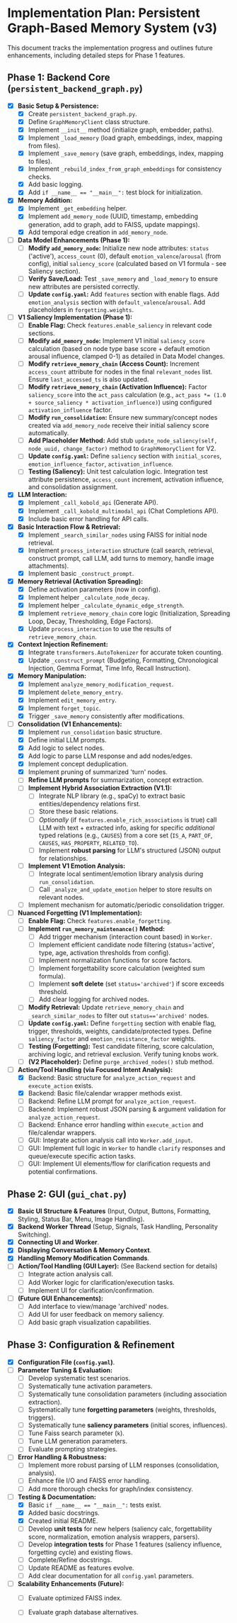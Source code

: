# Implementation Plan: Persistent Graph-Based Memory System (v3)

This document tracks the implementation progress and outlines future enhancements, including detailed steps for Phase 1 features.

## Phase 1: Backend Core (`persistent_backend_graph.py`)

-   [x] **Basic Setup & Persistence:**
    -   [x] Create `persistent_backend_graph.py`.
    -   [x] Define `GraphMemoryClient` class structure.
    -   [x] Implement `__init__` method (initialize graph, embedder, paths).
    -   [x] Implement `_load_memory` (load graph, embeddings, index, mapping from files).
    -   [x] Implement `_save_memory` (save graph, embeddings, index, mapping to files).
    -   [x] Implement `_rebuild_index_from_graph_embeddings` for consistency checks.
    -   [x] Add basic logging.
    -   [x] Add `if __name__ == "__main__":` test block for initialization.
-   [x] **Memory Addition:**
    -   [x] Implement `_get_embedding` helper.
    -   [x] Implement `add_memory_node` (UUID, timestamp, embedding generation, add to graph, add to FAISS, update mappings).
    -   [x] Add temporal edge creation in `add_memory_node`.
-   [ ] **Data Model Enhancements (Phase 1):**
    -   [ ] **Modify `add_memory_node`:** Initialize new node attributes: `status` ('active'), `access_count` (0), default `emotion_valence`/`arousal` (from config), initial `saliency_score` (calculated based on V1 formula - see Saliency section).
    -   [ ] **Verify Save/Load:** Test `_save_memory` and `_load_memory` to ensure new attributes are persisted correctly.
    -   [ ] **Update `config.yaml`:** Add `features` section with enable flags. Add `emotion_analysis` section with `default_valence`/`arousal`. Add placeholders in `forgetting.weights`.
-   [ ] **V1 Saliency Implementation (Phase 1):**
    -   [ ] **Enable Flag:** Check `features.enable_saliency` in relevant code sections.
    * [ ] **Modify `add_memory_node`:** Implement V1 initial `saliency_score` calculation (based on node type base score + default emotion arousal influence, clamped 0-1) as detailed in Data Model changes.
    * [ ] **Modify `retrieve_memory_chain` (Access Count):** Increment `access_count` attribute for nodes in the final `relevant_nodes` list. Ensure `last_accessed_ts` is also updated.
    * [ ] **Modify `retrieve_memory_chain` (Activation Influence):** Factor `saliency_score` into the `act_pass` calculation (e.g., `act_pass *= (1.0 + source_saliency * activation_influence)`) using configured `activation_influence` factor.
    * [ ] **Modify `run_consolidation`:** Ensure new summary/concept nodes created via `add_memory_node` receive their initial saliency score automatically.
    * [ ] **Add Placeholder Method:** Add stub `update_node_saliency(self, node_uuid, change_factor)` method to `GraphMemoryClient` for V2.
    * [ ] **Update `config.yaml`:** Define `saliency` section with `initial_scores`, `emotion_influence_factor`, `activation_influence`.
    * [ ] **Testing (Saliency):** Unit test calculation logic. Integration test attribute persistence, `access_count` increment, activation influence, and consolidation assignment.
-   [x] **LLM Interaction:**
    -   [x] Implement `_call_kobold_api` (Generate API).
    -   [x] Implement `_call_kobold_multimodal_api` (Chat Completions API).
    -   [x] Include basic error handling for API calls.
-   [x] **Basic Interaction Flow & Retrieval:**
    -   [x] Implement `_search_similar_nodes` using FAISS for initial node retrieval.
    -   [x] Implement `process_interaction` structure (call search, retrieval, construct prompt, call LLM, add turns to memory, handle image attachments).
    -   [x] Implement basic `_construct_prompt`.
-   [x] **Memory Retrieval (Activation Spreading):**
    -   [x] Define activation parameters (now in config).
    -   [x] Implement helper `_calculate_node_decay`.
    -   [x] Implement helper `_calculate_dynamic_edge_strength`.
    -   [x] Implement `retrieve_memory_chain` core logic (Initialization, Spreading Loop, Decay, Thresholding, Edge Factors).
    -   [x] Update `process_interaction` to use the results of `retrieve_memory_chain`.
-   [x] **Context Injection Refinement:**
    -   [x] Integrate `transformers.AutoTokenizer` for accurate token counting.
    -   [x] Update `_construct_prompt` (Budgeting, Formatting, Chronological Injection, Gemma Format, Time Info, Recall Instruction).
-   [x] **Memory Manipulation:**
    -   [x] Implement `analyze_memory_modification_request`.
    -   [x] Implement `delete_memory_entry`.
    -   [x] Implement `edit_memory_entry`.
    -   [x] Implement `forget_topic`.
    -   [x] Trigger `_save_memory` consistently after modifications.
-   [ ] **Consolidation (V1 Enhancements):**
    -   [x] Implement `run_consolidation` basic structure.
    -   [x] Define initial LLM prompts.
    -   [x] Add logic to select nodes.
    -   [x] Add logic to parse LLM response and add nodes/edges.
    -   [x] Implement concept deduplication.
    -   [x] Implement pruning of summarized 'turn' nodes.
    -   [ ] **Refine LLM prompts** for summarization, concept extraction.
    -   [ ] **Implement Hybrid Association Extraction (V1.1):**
        -   [ ] Integrate NLP library (e.g., spaCy) to extract basic entities/dependency relations first.
        -   [ ] Store these basic relations.
        -   [ ] *Optionally* (if `features.enable_rich_associations` is true) call LLM with text + extracted info, asking for specific *additional* typed relations (e.g., `CAUSES`) from a core set (`IS_A`, `PART_OF`, `CAUSES`, `HAS_PROPERTY`, `RELATED_TO`).
        -   [ ] Implement **robust parsing** for LLM's structured (JSON) output for relationships.
    -   [ ] **Implement V1 Emotion Analysis:**
        -   [ ] Integrate local sentiment/emotion library analysis during `run_consolidation`.
        -   [ ] Call `_analyze_and_update_emotion` helper to store results on relevant nodes.
    -   [ ] Implement mechanism for automatic/periodic consolidation trigger.
-   [ ] **Nuanced Forgetting (V1 Implementation):**
    -   [ ] **Enable Flag:** Check `features.enable_forgetting`.
    * [ ] **Implement `run_memory_maintenance()` Method:**
        -   [ ] Add trigger mechanism (interaction count based) in `Worker`.
        -   [ ] Implement efficient candidate node filtering (status='active', type, age, activation thresholds from config).
        -   [ ] Implement normalization functions for score factors.
        -   [ ] Implement forgettability score calculation (weighted sum formula).
        -   [ ] Implement **soft delete** (set `status='archived'`) if score exceeds threshold.
        -   [ ] Add clear logging for archived nodes.
    * [ ] **Modify Retrieval:** Update `retrieve_memory_chain` and `_search_similar_nodes` to filter out `status=='archived'` nodes.
    * [ ] **Update `config.yaml`:** Define `forgetting` section with enable flag, trigger, thresholds, weights, candidate/protected types. Define `saliency_factor` and `emotion_resistance_factor` weights.
    * [ ] **Testing (Forgetting):** Test candidate filtering, score calculation, archiving logic, and retrieval exclusion. Verify tuning knobs work.
    * [ ] **(V2 Placeholder):** Define `purge_archived_nodes()` stub method.
-   [ ] **Action/Tool Handling (via Focused Intent Analysis):**
    -   [x] Backend: Basic structure for `analyze_action_request` and `execute_action` exists.
    -   [x] Backend: Basic file/calendar wrapper methods exist.
    -   [ ] Backend: Refine LLM prompt for `analyze_action_request`.
    -   [ ] Backend: Implement robust JSON parsing & argument validation for `analyze_action_request`.
    -   [ ] Backend: Enhance error handling within `execute_action` and file/calendar wrappers.
    -   [ ] GUI: Integrate action analysis call into `Worker.add_input`.
    -   [ ] GUI: Implement full logic in `Worker` to handle `clarify` responses and queue/execute specific action tasks.
    -   [ ] GUI: Implement UI elements/flow for clarification requests and potential confirmations.

## Phase 2: GUI (`gui_chat.py`)

-   [x] **Basic UI Structure & Features** (Input, Output, Buttons, Formatting, Styling, Status Bar, Menu, Image Handling).
-   [x] **Backend Worker Thread** (Setup, Signals, Task Handling, Personality Switching).
-   [x] **Connecting UI and Worker**.
-   [x] **Displaying Conversation & Memory Context**.
-   [x] **Handling Memory Modification Commands**.
-   [ ] **Action/Tool Handling (GUI Layer):** (See Backend section for details)
    -   [ ] Integrate action analysis call.
    -   [ ] Add Worker logic for clarification/execution tasks.
    -   [ ] Implement UI for clarification/confirmation.
-   [ ] **(Future GUI Enhancements):**
    -   [ ] Add interface to view/manage 'archived' nodes.
    -   [ ] Add UI for user feedback on memory saliency.
    -   [ ] Add basic graph visualization capabilities.

## Phase 3: Configuration & Refinement

-   [x] **Configuration File (`config.yaml`)**.
-   [ ] **Parameter Tuning & Evaluation:**
    -   [ ] Develop systematic test scenarios.
    -   [ ] Systematically tune activation parameters.
    -   [ ] Systematically tune consolidation parameters (including association extraction).
    -   [ ] Systematically tune **forgetting parameters** (weights, thresholds, triggers).
    -   [ ] Systematically tune **saliency parameters** (initial scores, influences).
    -   [ ] Tune Faiss search parameter (`k`).
    -   [ ] Tune LLM generation parameters.
    -   [ ] Evaluate prompting strategies.
-   [ ] **Error Handling & Robustness:**
    -   [ ] Implement more robust parsing of LLM responses (consolidation, analysis).
    -   [ ] Enhance file I/O and FAISS error handling.
    -   [ ] Add more thorough checks for graph/index consistency.
-   [ ] **Testing & Documentation:**
    -   [x] Basic `if __name__ == "__main__":` tests exist.
    -   [x] Added basic docstrings.
    -   [x] Created initial README.
    -   [ ] Develop **unit tests** for new helpers (saliency calc, forgettability score, normalization, emotion analysis wrappers, parsers).
    -   [ ] Develop **integration tests** for Phase 1 features (saliency influence, forgetting cycle) and existing flows.
    -   [ ] Complete/Refine docstrings.
    -   [ ] Update README as features evolve.
    -   [ ] Add clear documentation for all `config.yaml` parameters.
-   [ ] **Scalability Enhancements (Future):**
    -   [ ] Evaluate optimized FAISS index.
    -   [ ] Evaluate graph database alternatives.

